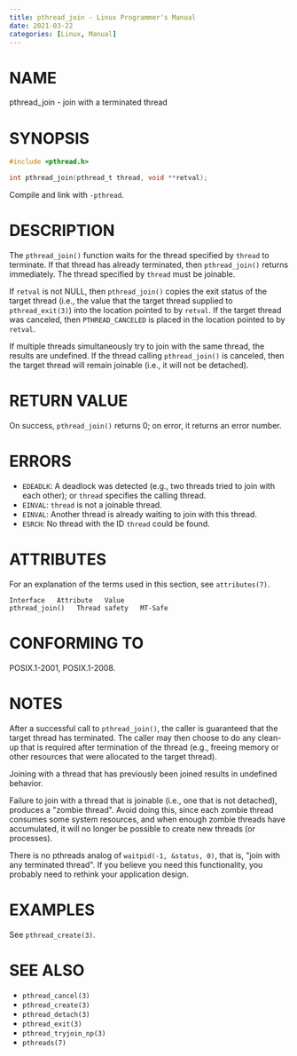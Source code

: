 ```yaml
---
title: pthread_join - Linux Programmer's Manual
date: 2021-03-22
categories: [Linux, Manual]
---
```


# NAME

pthread_join - join with a terminated thread

# SYNOPSIS

```c
#include <pthread.h>

int pthread_join(pthread_t thread, void **retval);
```

Compile and link with `-pthread`.

# DESCRIPTION

The `pthread_join()` function waits for the thread specified by `thread` to terminate. If that thread has already terminated, then `pthread_join()` returns immediately. The thread specified by `thread` must be joinable.

If `retval` is not NULL, then `pthread_join()` copies the exit status of the target thread (i.e., the value that the target thread supplied to `pthread_exit(3)`) into the location pointed to by `retval`. If the target thread was canceled, then `PTHREAD_CANCELED` is placed in the location pointed to by `retval`.

If multiple threads simultaneously try to join with the same thread, the results are undefined. If the thread calling `pthread_join()` is canceled, then the target thread will remain joinable (i.e., it will not be detached).

# RETURN VALUE

On success, `pthread_join()` returns 0; on error, it returns an error number.

# ERRORS

- `EDEADLK`: A deadlock was detected (e.g., two threads tried to join with each other); or `thread` specifies the calling thread.
- `EINVAL`: `thread` is not a joinable thread.
- `EINVAL`: Another thread is already waiting to join with this thread.
- `ESRCH`: No thread with the ID `thread` could be found.

# ATTRIBUTES

For an explanation of the terms used in this section, see `attributes(7)`.

```
Interface   Attribute   Value
pthread_join()   Thread safety   MT-Safe
```

# CONFORMING TO

POSIX.1-2001, POSIX.1-2008.

# NOTES

After a successful call to `pthread_join()`, the caller is guaranteed that the target thread has terminated. The caller may then choose to do any clean-up that is required after termination of the thread (e.g., freeing memory or other resources that were allocated to the target thread).

Joining with a thread that has previously been joined results in undefined behavior.

Failure to join with a thread that is joinable (i.e., one that is not detached), produces a "zombie thread". Avoid doing this, since each zombie thread consumes some system resources, and when enough zombie threads have accumulated, it will no longer be possible to create new threads (or processes).

There is no pthreads analog of `waitpid(-1, &status, 0)`, that is, "join with any terminated thread". If you believe you need this functionality, you probably need to rethink your application design.

# EXAMPLES

See `pthread_create(3)`.

# SEE ALSO

- `pthread_cancel(3)`
- `pthread_create(3)`
- `pthread_detach(3)`
- `pthread_exit(3)`
- `pthread_tryjoin_np(3)`
- `pthreads(7)`
